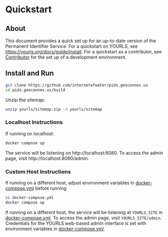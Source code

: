 # Quickstart

## About

This document provides a quick set up for an up-to-date version of the Permanent Identifier Service. For a quickstart on YOURLS, see https://yourls.org/docs/guide/install. 
For a quickstart as a contributor, see [Contributor](./contributor/) for the set up of a development environment.


## Install and Run

```bash
git clone https://github.com/internetofwater/pids.geoconnex.us
cd pids.geoconnex.us/build
```

Unzip the sitemap:
```bash
unzip yourls/sitemap.zip -d yourls/sitemap
```

### Localhost Instructions

If running on localhost:
```bash
docker compose up
```
The service will be listening on http://localhost:8080.
To access the admin page, visit http://localhost:8080/admin.

### Custom Host Instructions

If running on a different host, adjust environment variables 
in [docker-compose.yml](../build/docker-compose.yml) before running
```bash
vi docker-compose.yml
docker compose up
```

If running on a different host, the service will be listening at ``YOURLS_SITE`` in [docker-compose.yml](/build/docker-compose.yml).
To access the admin page, visit ``YOURLS_SITE/admin``. Credentials for the YOURLS web-based admin interface is set with environment variables in [docker-compose.yml](/build/docker-compose.yml).
